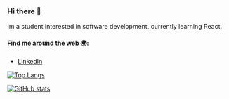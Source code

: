 ### Hi there 👋

Im a student interested in software development, currently learning React.

#### Find me around the web 🌍:
- [LinkedIn](https://www.linkedin.com/in/jonas-goldnik-4a32b326b/)

[![Top Langs](https://github-readme-stats.vercel.app/api/top-langs/?username=GoldJns)](https://github.com/GoldJns/github-readme-stats)

[![GitHub stats](https://github-readme-stats.vercel.app/api?username=GoldJns)](https://github.com/GoldJns/github-readme-stats)

